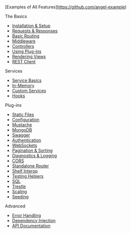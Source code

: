 [Examples of All Features]https://github.com/angel-example)

The Basics
* [Installation & Setup](https://github.com/angel-dart/angel/wiki/Installation-&-Setup)
* [Requests & Responses](https://github.com/angel-dart/angel/wiki/Requests-&-Responses)
* [Basic Routing](https://github.com/angel-dart/angel/wiki/Basic-Routing)
* [Middleware](https://github.com/angel-dart/angel/wiki/Middleware)
* [Controllers](https://github.com/angel-dart/angel/wiki/Controllers)
* [Using Plug-ins](https://github.com/angel-dart/angel/wiki/Using-Plug-ins)
* [Rendering Views](https://github.com/angel-dart/angel/wiki/Rendering-Views)
* [REST Client](https://github.com/angel-dart/client)

Services
* [Service Basics](https://github.com/angel-dart/angel/wiki/Service-Basics)
* [In-Memory](https://github.com/angel-dart/angel/wiki/In-Memory)
* [Custom Services](https://github.com/angel-dart/angel/wiki/Custom-Services)
* [Hooks](https://github.com/angel-dart/angel/wiki/Hooks)

Plug-ins
* [Static Files](https://github.com/angel-dart/static)
* [Configuration](https://github.com/angel-dart/configuration)
* [Mustache](https://github.com/angel-dart/mustache)
* [MongoDB](https://github.com/angel-dart/mongo)
* [Swagger](https://github.com/angel-dart/swagger_codegen)
* [Authentication](https://github.com/angel-dart/auth)
* [WebSockets](https://github.com/angel-dart/websocket)
* [Pagination & Sorting](https://github.com/angel-dart/sort)
* [Diagnostics & Logging](https://github.com/angel-dart/diagnostics)
* [CORS](https://github.com/angel-dart/cors)
* [Standalone Router]()
* [Shelf Interop]()
* [Testing Helpers]()
* [SQL]()
* [Trestle]()
* [Scaling]()
* [Seeding]()

Advanced
* [Error Handling](https://github.com/angel-dart/angel/wiki/Error-Handling)
* [Dependency Injection](https://github.com/angel-dart/angel/wiki/Dependency-Injection)
* [API Documentation](http://www.dartdocs.org/documentation/angel_framework/latest)